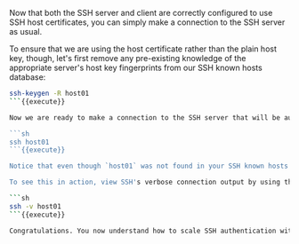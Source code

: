 Now that both the SSH server and client are correctly configured to use SSH host certificates, you can simply make a connection to the SSH server as usual.

To ensure that we are using the host certificate rather than the plain host key, though, let's first remove any pre-existing knowledge of the appropriate server's host key fingerprints from our SSH known hosts database:

```sh
ssh-keygen -R host01
```{{execute}}

Now we are ready to make a connection to the SSH server that will be authenticated with the server's host certificate:

```sh
ssh host01
```{{execute}}

Notice that even though `host01` was not found in your SSH known hosts database, you were still able to successfully connect to the SSH server at `host01` without being prompted to accept its host key fingerprint. This was possible because you configured your SSH client to trust host certificates that are signed by the CA that you trusted in the previous step.

To see this in action, view SSH's verbose connection output by using the `-v` flag when connecting, and see if you can spot the lines that indicate the server is being authenticated through the use of its host certificate instead of its plain SSH host key.

```sh
ssh -v host01
```{{execute}}

Congratulations. You now understand how to scale SSH authentication with host certificates and have a basic understanding of how SSH host certificates work.
